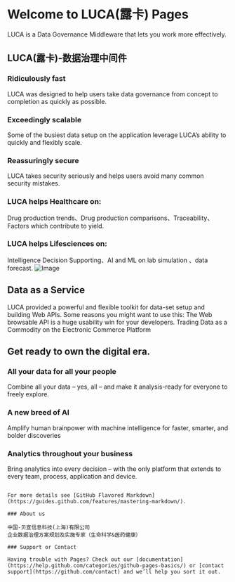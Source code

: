 # Welcome to LUCA(露卡) Pages

LUCA is a Data Governance Middleware that lets you work more effectively.

## LUCA(露卡)-数据治理中间件

### Ridiculously fast
LUCA was designed to help users take data governance from concept to completion as quickly as possible.

### Exceedingly scalable
Some of the busiest data setup on the application leverage LUCA’s ability to quickly and flexibly scale.

### Reassuringly secure
LUCA takes security seriously and helps users avoid many common security mistakes.

### LUCA helps Healthcare on:
Drug production trends、Drug production comparisons、Traceability、Factors which contribute to yield.

### LUCA helps Lifesciences on:
Intelligence Decision Supporting、AI and ML on lab simulation 、data forecast.
![Image](https://github.com/restfulsense/restfulsense.github.io/blob/master/luca/images/product_6.png)

## Data as a Service
LUCA provided a powerful and flexible toolkit for data-set setup and building Web APIs. 
Some reasons you might want to use this: 
The Web browsable API is a huge usability win for your developers. 
Trading Data as a Commodity on the Electronic Commerce Platform


## Get ready to own the digital era.
### All your data for all your people
Combine all your data – yes, all – and make it analysis-ready for everyone to freely explore.

### A new breed of AI
Amplify human brainpower with machine intelligence for faster, smarter, and bolder discoveries

### Analytics throughout your business
Bring analytics into every decision – with the only platform that extends to every team, process, application and device.
```

For more details see [GitHub Flavored Markdown](https://guides.github.com/features/mastering-markdown/).

### About us

中国-贝宣信息科技(上海)有限公司
企业数据治理方案规划及实施专家（生命科学&医药健康）

### Support or Contact

Having trouble with Pages? Check out our [documentation](https://help.github.com/categories/github-pages-basics/) or [contact support](https://github.com/contact) and we’ll help you sort it out.
